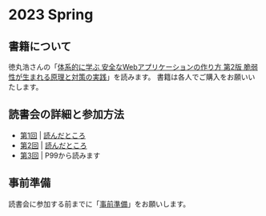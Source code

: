 # 2023 Spring

## 書籍について

徳丸浩さんの「[体系的に学ぶ 安全なWebアプリケーションの作り方 第2版 脆弱性が生まれる原理と対策の実践](https://amazon.co.jp/dp/4797393165/ref=nosim?tag=singularityso-22)」を読みます。
書籍は各人でご購入をお願いいたします。

## 読書会の詳細と参加方法

- [第1回](https://singularitysociety.connpass.com/event/251891/) | [読んだところ](https://github.com/SingularitySociety/book_reading/blob/main/2023Spring_DevelopingSecureWebApplications/BookReading-01_2023-02-18.md)
- [第2回](https://singularitysociety.connpass.com/event/275867/) | [読んだところ](https://github.com/SingularitySociety/book_reading/blob/main/2023Spring_DevelopingSecureWebApplications/BookReading-01_2023-03-04.md)
- [第3回](https://singularitysociety.connpass.com/event/277220/) | P99から読みます

## 事前準備
読書会に参加する前までに「[事前準備](https://github.com/SingularitySociety/book_reading/blob/main/2023Spring_DevelopingSecureWebApplications/preparation.md)」をお願いします。


